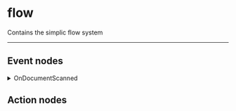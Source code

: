 # flow
Contains the simplic flow system


---



## Event nodes

<details><summary>OnDocumentScanned</summary>
<p>
### OnDocumentScanned

__Type:__ EventNode

__Args:__ `ScannedDocument`

*Properties*:
- *Blob*: `byte[]`
- *Barcode*: `string`


#### FlowOut

* FlowOut: `ActionNode`

#### DataPin out

- *Document:* ScannedDocument
- *Blob:* `byte[]`
- *Barcode*: `string`
</p>
</details>

## Action nodes
